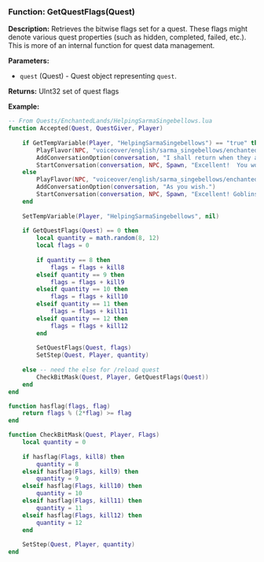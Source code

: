 ### Function: GetQuestFlags(Quest)

**Description:**
Retrieves the bitwise flags set for a quest. These flags might denote various quest properties (such as hidden, completed, failed, etc.). This is more of an internal function for quest data management.

**Parameters:**
- `quest` (Quest) - Quest object representing `quest`.

**Returns:** UInt32 set of quest flags

**Example:**

```lua
-- From Quests/EnchantedLands/HelpingSarmaSingebellows.lua
function Accepted(Quest, QuestGiver, Player)
	
	if GetTempVariable(Player, "HelpingSarmaSingebellows") == "true" then
		PlayFlavor(NPC, "voiceover/english/sarma_singebellows/enchanted/sarma_singebellows002.mp3", "", "", 2943069626, 2445316031, Spawn)
		AddConversationOption(conversation, "I shall return when they are destroyed.")
		StartConversation(conversation, NPC, Spawn, "Excellent!  You worked hard to kill all of those goblins, but we need to make sure they don't regain their foothold.")
	else
		PlayFlavor(NPC, "voiceover/english/sarma_singebellows/enchanted/sarma_singebellows002.mp3", "", "", 2943069626, 2445316031, Spawn)
		AddConversationOption(conversation, "As you wish.")
		StartConversation(conversation, NPC, Spawn, "Excellent! Goblins are tainting the water and withering the trees at a watermill by a nearby lake.  I want you to destroy as many of them as you can!")
	end
	
	SetTempVariable(Player, "HelpingSarmaSingebellows", nil)
	
	if GetQuestFlags(Quest) == 0 then
		local quantity = math.random(8, 12)
		local flags = 0
		
		if quantity == 8 then
			flags = flags + kill8
		elseif quantity == 9 then
			flags = flags + kill9
		elseif quantity == 10 then
			flags = flags + kill10
		elseif quantity == 11 then
			flags = flags + kill11
		elseif quantity == 12 then
			flags = flags + kill12
		end
		
		SetQuestFlags(Quest, flags)
		SetStep(Quest, Player, quantity)
		
	else -- need the else for /reload quest
		CheckBitMask(Quest, Player, GetQuestFlags(Quest))
	end
end

function hasflag(flags, flag)
	return flags % (2*flag) >= flag
end

function CheckBitMask(Quest, Player, Flags)
	local quantity = 0
	
	if hasflag(Flags, kill8) then
		quantity = 8
	elseif hasflag(Flags, kill9) then
		quantity = 9
	elseif hasflag(Flags, kill10) then
		quantity = 10
	elseif hasflag(Flags, kill11) then
		quantity = 11
	elseif hasflag(Flags, kill12) then
		quantity = 12
	end
	
	SetStep(Quest, Player, quantity)
end
```
